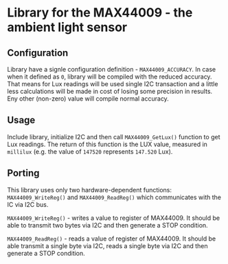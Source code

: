 # Library for the **MAX44009** - the ambient light sensor

## Configuration

Library have a signle configuration definition - `MAX44009_ACCURACY`. In case when it defined as `0`, library will be compiled with the reduced accuracy. That means for Lux readings will be used single I2C transaction and a little less calculations will be made in cost of losing some precision in results. Eny other (non-zero) value will compile normal accuracy. 

## Usage

Include library, initialize I2C and then call `MAX44009_GetLux()` function to get Lux readings. The return of this function is the LUX value, measured in `millilux` (e.g. the value of `147520` represents `147.520` Lux).

## Porting

This library uses only two hardware-dependent functions: `MAX44009_WriteReg()` and `MAX44009_ReadReg()` which communicates with the IC via I2C bus.

`MAX44009_WriteReg()` - writes a value to register of MAX44009. It should be able to transmit two bytes via I2C and then generate a STOP condition.

`MAX44009_ReadReg()` - reads a value of register of MAX44009. It should be able transmit a single byte via I2C, reads a single byte via I2C and then generate a STOP condition.
